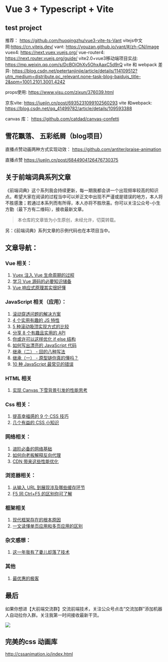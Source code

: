 # Vue 3 + Typescript + Vite
## test project
推荐： https://github.com/huoqingzhu/vue3-vite-ts-Vant
vitejs中文网:https://cn.vitejs.dev/
vant: https://youzan.github.io/vant/#/zh-CN/image
vuex4: https://next.vuex.vuejs.org/
vue-router4: https://next.router.vuejs.org/guide/
vite2.0+vue3移动端项目实战: https://mp.weixin.qq.com/s/DcBOiOhXv5OhxAaxC5d9rQ
vite 和 webpack 差异: https://blog.csdn.net/petertanjinjie/article/details/114109512?utm_medium=distribute.pc_relevant.none-task-blog-baidujs_title-2&spm=1001.2101.3001.4242

props使用: https://www.yisu.com/zixun/376039.html

京东vite: https://juejin.cn/post/6935231099102560293
vite 和webpack: https://blog.csdn.net/qq_41499782/article/details/109593388

canvas 库： https://github.com/catdad/canvas-confetti

## 雪花飘落、 五彩纸屑（blog项目）

直播点赞动画两种方式实现动效： https://github.com/antiter/praise-animation

直播点赞 https://juejin.cn/post/6844904126476730375


####
## 关于前端词典系列文章

《前端词典》这个系列我会持续更新，每一期我都会讲一个出现频率较高的知识点。希望大家在阅读的过程当中可以斧正文中出现不严谨或是错误的地方，本人将不胜感激；若通过本系列而有所得，本人亦将不胜欣喜。你可以关注公众号-小生方勤（最下方有二维码），接收最新文章。

> 本仓库的文章皆为小生原创，未经允许，切莫转载。

另：《前端词典》系列文章的示例代码也在本项目当中。

## 文章导航：

### Vue 相关：

1. [Vuex 注入 Vue 生命周期的过程](https://github.com/wanqihua/blog/issues/13)
2. [学习 Vue 源码的必要知识储备](https://github.com/wanqihua/blog/issues/15)  
3. [Vue 响应式原理其实很好懂](https://github.com/wanqihua/blog/issues/16)

### JavaScript 相关（应用）：

1. [滚动穿透问题的解决方案](https://github.com/wanqihua/blog/issues/2)
2. [4 个实用有趣的 JS 特性](https://github.com/wanqihua/blog/issues/21)
3. [5 种滚动吸顶实现方式的比较](https://github.com/wanqihua/blog/issues/10)
4. [分享 8 个有趣且实用的 API](https://github.com/wanqihua/blog/issues/11)
5. [你或许可以这样优化 if else 结构](https://github.com/wanqihua/blog/issues/17)
6. [如何写出漂亮的 JavaScript 代码](https://github.com/wanqihua/blog/issues/20)
7. [继承（二） - 回的八种写法](https://github.com/wanqihua/blog/issues/5)
8. [继承（一） - 原型链你真的懂吗？](https://github.com/wanqihua/blog/issues/4)
9. [10 种 JavaScript 最常见的错误](https://github.com/wanqihua/blog/issues/19)

### HTML 相关

1. [实现 Canvas 下雪背景引发的性能思考](https://github.com/wanqihua/blog/issues/8)

### Css 相关：

1. [提高幸福感的 9 个 CSS 技巧](https://github.com/wanqihua/blog/issues/12)
2. [几个有益的 CSS 小知识](https://github.com/wanqihua/blog/issues/22)

### 网络相关：

1. [进阶必备的网络基础](https://github.com/wanqihua/blog/issues/6)
2. [如何向老板解释反向代理](https://github.com/wanqihua/blog/issues/14)
3. [CDN 带来这些性能优化](https://github.com/wanqihua/blog/issues/25)

### 浏览器相关：

1. [从输入 URL 到展现涉及哪些缓存环节](https://github.com/wanqihua/blog/issues/9)
2. [F5 同 Ctrl+F5 的区别你可了解](https://github.com/wanqihua/blog/issues/7)

### 框架相关

1. [现代框架存在的根本原因](https://github.com/wanqihua/blog/issues/23)
2. [一文读懂单页应用和多页应用的区别](https://github.com/wanqihua/blog/issues/18)

### 杂文感想：  

1. [这一年我有了妻儿却落了技术](https://github.com/wanqihua/blog/issues/3)

### 其他

1. [最优惠的极客](https://github.com/wanqihua/blog/issues/24)


## 最后

如果你想进【大前端交流群】交流前端技术，关注公众号点击“交流加群”添加机器人自动拉你入群。关注我第一时间接收最新干货。

![](https://user-gold-cdn.xitu.io/2019/5/19/16acfa600f92404e?w=208&h=210&f=png&s=36766)
## 完美的css 动画库 
http://cssanimation.io/index.html


